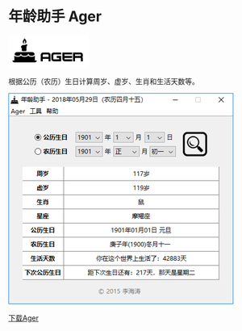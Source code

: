 # 年龄助手 Ager

![Ager](./res/image/icon_large.png)

根据公历（农历）生日计算周岁、虚岁、生肖和生活天数等。

![ScreenShot](./external/ScreenShot.png)

[下载Ager](https://pan.baidu.com/s/1XouK3J6Enah0qmIuMLmJKg)
